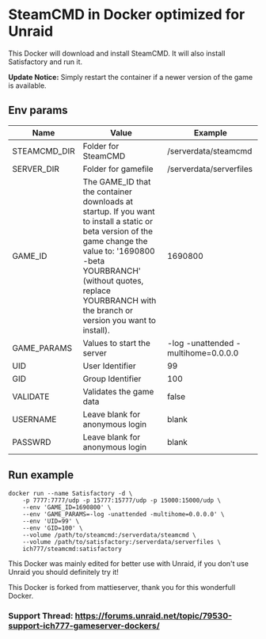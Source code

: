 # SteamCMD in Docker optimized for Unraid
This Docker will download and install SteamCMD. It will also install Satisfactory and run it.

**Update Notice:** Simply restart the container if a newer version of the game is available.

## Env params
| Name | Value | Example |
| --- | --- | --- |
| STEAMCMD_DIR | Folder for SteamCMD | /serverdata/steamcmd |
| SERVER_DIR | Folder for gamefile | /serverdata/serverfiles |
| GAME_ID | The GAME_ID that the container downloads at startup. If you want to install a static or beta version of the game change the value to: '1690800 -beta YOURBRANCH' (without quotes, replace YOURBRANCH with the branch or version you want to install). | 1690800 |
| GAME_PARAMS | Values to start the server | -log -unattended -multihome=0.0.0.0 |
| UID | User Identifier | 99 |
| GID | Group Identifier | 100 |
| VALIDATE | Validates the game data | false |
| USERNAME | Leave blank for anonymous login | blank |
| PASSWRD | Leave blank for anonymous login | blank |

## Run example
```
docker run --name Satisfactory -d \
	-p 7777:7777/udp -p 15777:15777/udp -p 15000:15000/udp \
	--env 'GAME_ID=1690800' \
	--env 'GAME_PARAMS=-log -unattended -multihome=0.0.0.0' \
	--env 'UID=99' \
	--env 'GID=100' \
	--volume /path/to/steamcmd:/serverdata/steamcmd \
	--volume /path/to/satisfactory:/serverdata/serverfiles \
	ich777/steamcmd:satisfactory
```

This Docker was mainly edited for better use with Unraid, if you don't use Unraid you should definitely try it!

This Docker is forked from mattieserver, thank you for this wonderfull Docker.

### Support Thread: https://forums.unraid.net/topic/79530-support-ich777-gameserver-dockers/